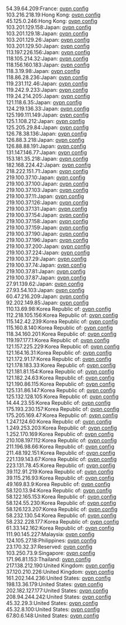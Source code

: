 54.39.64.209:France: [ovpn config](vpn/54_39_64_209.ovpn)  
103.216.218.19:Hong Kong: [ovpn config](vpn/103_216_218_19.ovpn)  
45.125.0.246:Hong Kong: [ovpn config](vpn/45_125_0_246.ovpn)  
103.201.129.158:Japan: [ovpn config](vpn/103_201_129_158.ovpn)  
103.201.129.18:Japan: [ovpn config](vpn/103_201_129_18.ovpn)  
103.201.129.26:Japan: [ovpn config](vpn/103_201_129_26.ovpn)  
103.201.129.50:Japan: [ovpn config](vpn/103_201_129_50.ovpn)  
113.197.226.156:Japan: [ovpn config](vpn/113_197_226_156.ovpn)  
118.105.214.32:Japan: [ovpn config](vpn/118_105_214_32.ovpn)  
118.156.160.183:Japan: [ovpn config](vpn/118_156_160_183.ovpn)  
118.3.19.98:Japan: [ovpn config](vpn/118_3_19_98.ovpn)  
118.86.28.236:Japan: [ovpn config](vpn/118_86_28_236.ovpn)  
119.231.112.46:Japan: [ovpn config](vpn/119_231_112_46.ovpn)  
119.242.9.233:Japan: [ovpn config](vpn/119_242_9_233.ovpn)  
119.24.214.205:Japan: [ovpn config](vpn/119_24_214_205.ovpn)  
121.118.6.35:Japan: [ovpn config](vpn/121_118_6_35.ovpn)  
124.219.136.33:Japan: [ovpn config](vpn/124_219_136_33.ovpn)  
125.199.111.149:Japan: [ovpn config](vpn/125_199_111_149.ovpn)  
125.1.108.212:Japan: [ovpn config](vpn/125_1_108_212.ovpn)  
125.205.29.84:Japan: [ovpn config](vpn/125_205_29_84.ovpn)  
126.78.38.136:Japan: [ovpn config](vpn/126_78_38_136.ovpn)  
126.88.3.218:Japan: [ovpn config](vpn/126_88_3_218.ovpn)  
126.88.88.191:Japan: [ovpn config](vpn/126_88_88_191.ovpn)  
131.147.146.77:Japan: [ovpn config](vpn/131_147_146_77.ovpn)  
153.181.35.218:Japan: [ovpn config](vpn/153_181_35_218.ovpn)  
182.168.224.42:Japan: [ovpn config](vpn/182_168_224_42.ovpn)  
218.222.151.71:Japan: [ovpn config](vpn/218_222_151_71.ovpn)  
219.100.37.10:Japan: [ovpn config](vpn/219_100_37_10.ovpn)  
219.100.37.100:Japan: [ovpn config](vpn/219_100_37_100.ovpn)  
219.100.37.103:Japan: [ovpn config](vpn/219_100_37_103.ovpn)  
219.100.37.11:Japan: [ovpn config](vpn/219_100_37_11.ovpn)  
219.100.37.126:Japan: [ovpn config](vpn/219_100_37_126.ovpn)  
219.100.37.131:Japan: [ovpn config](vpn/219_100_37_131.ovpn)  
219.100.37.154:Japan: [ovpn config](vpn/219_100_37_154.ovpn)  
219.100.37.158:Japan: [ovpn config](vpn/219_100_37_158.ovpn)  
219.100.37.159:Japan: [ovpn config](vpn/219_100_37_159.ovpn)  
219.100.37.190:Japan: [ovpn config](vpn/219_100_37_190.ovpn)  
219.100.37.196:Japan: [ovpn config](vpn/219_100_37_196.ovpn)  
219.100.37.200:Japan: [ovpn config](vpn/219_100_37_200.ovpn)  
219.100.37.224:Japan: [ovpn config](vpn/219_100_37_224.ovpn)  
219.100.37.29:Japan: [ovpn config](vpn/219_100_37_29.ovpn)  
219.100.37.74:Japan: [ovpn config](vpn/219_100_37_74.ovpn)  
219.100.37.81:Japan: [ovpn config](vpn/219_100_37_81.ovpn)  
219.100.37.87:Japan: [ovpn config](vpn/219_100_37_87.ovpn)  
27.91.139.62:Japan: [ovpn config](vpn/27_91_139_62.ovpn)  
27.93.54.103:Japan: [ovpn config](vpn/27_93_54_103.ovpn)  
60.47.216.209:Japan: [ovpn config](vpn/60_47_216_209.ovpn)  
92.202.149.85:Japan: [ovpn config](vpn/92_202_149_85.ovpn)  
110.13.69.98:Korea Republic of: [ovpn config](vpn/110_13_69_98.ovpn)  
112.218.105.156:Korea Republic of: [ovpn config](vpn/112_218_105_156.ovpn)  
115.142.42.239:Korea Republic of: [ovpn config](vpn/115_142_42_239.ovpn)  
115.160.8.140:Korea Republic of: [ovpn config](vpn/115_160_8_140.ovpn)  
118.34.160.201:Korea Republic of: [ovpn config](vpn/118_34_160_201.ovpn)  
119.197.177.1:Korea Republic of: [ovpn config](vpn/119_197_177_1.ovpn)  
121.157.225.229:Korea Republic of: [ovpn config](vpn/121_157_225_229.ovpn)  
121.164.16.31:Korea Republic of: [ovpn config](vpn/121_164_16_31.ovpn)  
121.172.91.17:Korea Republic of: [ovpn config](vpn/121_172_91_17.ovpn)  
121.178.183.33:Korea Republic of: [ovpn config](vpn/121_178_183_33.ovpn)  
121.181.81.154:Korea Republic of: [ovpn config](vpn/121_181_81_154.ovpn)  
121.182.24.63:Korea Republic of: [ovpn config](vpn/121_182_24_63.ovpn)  
121.190.86.115:Korea Republic of: [ovpn config](vpn/121_190_86_115.ovpn)  
125.131.86.147:Korea Republic of: [ovpn config](vpn/125_131_86_147.ovpn)  
125.132.128.105:Korea Republic of: [ovpn config](vpn/125_132_128_105.ovpn)  
14.44.23.55:Korea Republic of: [ovpn config](vpn/14_44_23_55.ovpn)  
175.193.230.157:Korea Republic of: [ovpn config](vpn/175_193_230_157.ovpn)  
175.205.169.47:Korea Republic of: [ovpn config](vpn/175_205_169_47.ovpn)  
1.247.124.60:Korea Republic of: [ovpn config](vpn/1_247_124_60.ovpn)  
1.249.253.203:Korea Republic of: [ovpn config](vpn/1_249_253_203.ovpn)  
1.252.170.169:Korea Republic of: [ovpn config](vpn/1_252_170_169.ovpn)  
210.108.197.112:Korea Republic of: [ovpn config](vpn/210_108_197_112.ovpn)  
211.196.98.66:Korea Republic of: [ovpn config](vpn/211_196_98_66.ovpn)  
211.48.192.151:Korea Republic of: [ovpn config](vpn/211_48_192_151.ovpn)  
221.139.143.67:Korea Republic of: [ovpn config](vpn/221_139_143_67.ovpn)  
223.131.78.45:Korea Republic of: [ovpn config](vpn/223_131_78_45.ovpn)  
39.112.91.219:Korea Republic of: [ovpn config](vpn/39_112_91_219.ovpn)  
39.115.216.93:Korea Republic of: [ovpn config](vpn/39_115_216_93.ovpn)  
49.169.83.9:Korea Republic of: [ovpn config](vpn/49_169_83_9.ovpn)  
58.120.13.94:Korea Republic of: [ovpn config](vpn/58_120_13_94.ovpn)  
58.122.165.153:Korea Republic of: [ovpn config](vpn/58_122_165_153.ovpn)  
58.124.55.230:Korea Republic of: [ovpn config](vpn/58_124_55_230.ovpn)  
58.126.123.207:Korea Republic of: [ovpn config](vpn/58_126_123_207.ovpn)  
58.232.130.54:Korea Republic of: [ovpn config](vpn/58_232_130_54.ovpn)  
58.232.228.177:Korea Republic of: [ovpn config](vpn/58_232_228_177.ovpn)  
61.33.142.162:Korea Republic of: [ovpn config](vpn/61_33_142_162.ovpn)  
111.90.145.227:Malaysia: [ovpn config](vpn/111_90_145_227.ovpn)  
124.105.27.18:Philippines: [ovpn config](vpn/124_105_27_18.ovpn)  
23.170.32.37:Reserved: [ovpn config](vpn/23_170_32_37.ovpn)  
103.250.73.9:Singapore: [ovpn config](vpn/103_250_73_9.ovpn)  
171.96.81.153:Thailand: [ovpn config](vpn/171_96_81_153.ovpn)  
217.138.212.190:United Kingdom: [ovpn config](vpn/217_138_212_190.ovpn)  
37.120.210.226:United Kingdom: [ovpn config](vpn/37_120_210_226.ovpn)  
161.202.144.236:United States: [ovpn config](vpn/161_202_144_236.ovpn)  
198.13.36.179:United States: [ovpn config](vpn/198_13_36_179.ovpn)  
202.182.127.177:United States: [ovpn config](vpn/202_182_127_177.ovpn)  
208.94.244.242:United States: [ovpn config](vpn/208_94_244_242.ovpn)  
45.32.29.3:United States: [ovpn config](vpn/45_32_29_3.ovpn)  
45.32.8.100:United States: [ovpn config](vpn/45_32_8_100.ovpn)  
67.80.6.148:United States: [ovpn config](vpn/67_80_6_148.ovpn)  
